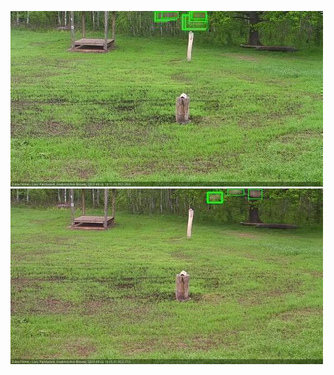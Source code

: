 ![20200602-180211-183215](in2/20200602/20200602-180211-183215_0_.jpg)
![20200602-190231-193237](in2/20200602/20200602-190231-193237_0_.jpg)
